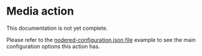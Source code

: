# Media action

This documentation is not yet complete.

Please refer to the [nodered-configuration.json file](/config/nodered-configuration.json) example to see the main configuration options this action has.

